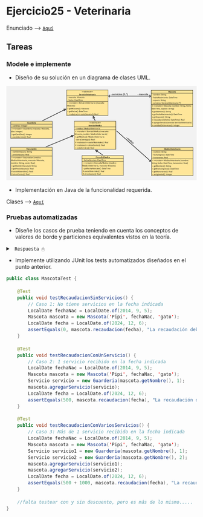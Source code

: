 # Ejercicio25 - Veterinaria

Enunciado --> [<code>Aquí</code>](/practica/ejercicio25/enunciado25.pdf)

## Tareas

### Modele e implemente

* Diseño de su solución en un diagrama de clases UML.

![uml25](/practica/ejercicio25/uml25.jpg)

* Implementación en Java de la funcionalidad requerida.

Clases --> [<code>Aquí</code>](/practica/ejercicio25/src/main/java/ar/edu/unlp/info/oo1/ej25/)

### Pruebas automatizadas

* Diseñe los casos de prueba teniendo en cuenta los conceptos de valores de borde y particiones equivalentes vistos en la teoría.

<details><summary> <code> Respuesta 🖱 </code></summary><br>

1. **Particiones equivalentes**: Se refiere a dividir el conjunto de posibles entradas en "partes" donde cada parte se espera que sea tratada de la misma forma. Si se prueba un valor de cualquier partición, se está probando todos los valores de esa partición.
   
2. **Valores de borde**: Se refiere a probar los valores más extremos de las particiones equivalentes, ya que son los más propensos a causar errores en el sistema.

------------------------

#### Clase: Mascota

#### Método: recaudacion(fecha: DateTipe): Real

#### Casos

1. En la fecha que se quiere consultar la mascota NO recibió servicios.

2. En la fecha que se quiere consultar la mascota recibió 1 servicio.

3. En la fecha que se quiere consultar la mascota recibió más de 1 servicio.

CASO 1 --> Cuando en la fecha que se quiere consultar la mascota no recibió servicios, en este caso retorna 0.

CASO 2 y 3 --> Cuando en la fecha que se quiere consultar la mascota recibió 1 o más servicios, en este caso retornaría el monto total recaudado.

------------------------

#### Clase: Guardería

#### Método: costoServicio(): Real

#### Casos

1. La guardería se usará 1 día.

2. La guardería se usará más de 1 día.

3. La mascota no tiene más de 5 servicios previos.

4. La mascota tiene 5 servicios previos.

5. La mascota tiene más de 5 servicios previos.

CASO (1-4), (2-4), (1-5), (2-5) --> Cuando la guardería se usó 1 o más días, y la mascota ha recibido 5 o más servicios previos, entonces retorna el monto con el descuento aplicado del 10%.

CASO (1-3), (2-3) --> Cuando la guardería se usó 1 o más días, y la mascota NO ha recibido 5 o más servicios previos, entonces retorna el monto total por el servicio ($500 * cantDías)

------------------------

#### Clase: ServicioMedico

#### Método: costoServicio(): Real

**NO ES NECESARIO** puesto que aunque varía el precio que se cobra dependiendo de que clase heredada lo llama, siempre se ejecuta de igual modo en la clase ServicioMedico.

</details>

* Implemente utilizando JUnit los tests automatizados diseñados en el punto anterior.

~~~java
public class MascotaTest {

    @Test
    public void testRecaudacionSinServicios() {
        // Caso 1: No tiene servicios en la fecha indicada
        LocalDate fechaNac = LocalDate.of(2014, 9, 5);
        Mascota mascota = new Mascota('Pipi', fechaNac, 'gato');
        LocalDate fecha = LocalDate.of(2024, 12, 6);
        assertEquals(0, mascota.recaudacion(fecha), "La recaudación debe ser 0 cuando no hay servicios en la fecha.");
    }

    @Test
    public void testRecaudacionConUnServicio() {
        // Caso 2: 1 servicio recibido en la fecha indicada
        LocalDate fechaNac = LocalDate.of(2014, 9, 5);
        Mascota mascota = new Mascota('Pipi', fechaNac, 'gato');
        Servicio servicio = new Guarderia(mascota.getNombre(), 1);
        mascota.agregarServicio(servicio);
        LocalDate fecha = LocalDate.of(2024, 12, 6);
        assertEquals(500, mascota.recaudacion(fecha), "La recaudación debe ser el monto del servicio.");
    }

    @Test
    public void testRecaudacionConVariosServicios() {
        // Caso 3: Más de 1 servicio recibido en la fecha indicada
        LocalDate fechaNac = LocalDate.of(2014, 9, 5);
        Mascota mascota = new Mascota('Pipi', fechaNac, 'gato');
        Servicio servicio1 = new Guarderia(mascota.getNombre(), 1);
        Servicio servicio2 = new Guarderia(mascota.getNombre(), 2);
        mascota.agregarServicio(servicio1);
        mascota.agregarServicio(servicio2);
        LocalDate fecha = LocalDate.of(2024, 12, 6);
        assertEquals(500 + 1000, mascota.recaudacion(fecha), "La recaudación debe ser la suma de los costos de los servicios.");
    }

    //falta testear con y sin descuento, pero es más de lo mismo..... 
}

~~~